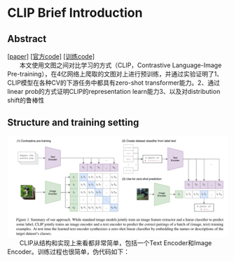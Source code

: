 # CLIP Brief Introduction
## Abstract
[[paper]](https://arxiv.org/abs/2103.00020) [[官方code]](https://github.com/openai/CLIP) [[训练code]](https://github.com/mlfoundations/open_clip)<br/>
&emsp;&emsp;本文使用文图之间对比学习的方式（CLIP，Contrastive Language-Image Pre-training），在4亿网络上爬取的文图对上进行预训练，并通过实验证明了1、CLIP模型在各种CV的下游任务中都具有zero-shot transformer能力。2、通过linear prob的方式证明CLIP的representation learn能力3、以及对distribution shift的鲁棒性
## Structure and training setting
![sturct](https://github.com/haiqiangy/paper_reading/blob/main/multi-modal/figs/clip_structure.png?raw=true)<br/>
&emsp;&emsp;CLIP从结构和实现上来看都非常简单，包括一个Text Encoder和Image Encoder。训练过程也很简单，伪代码如下：<br/>